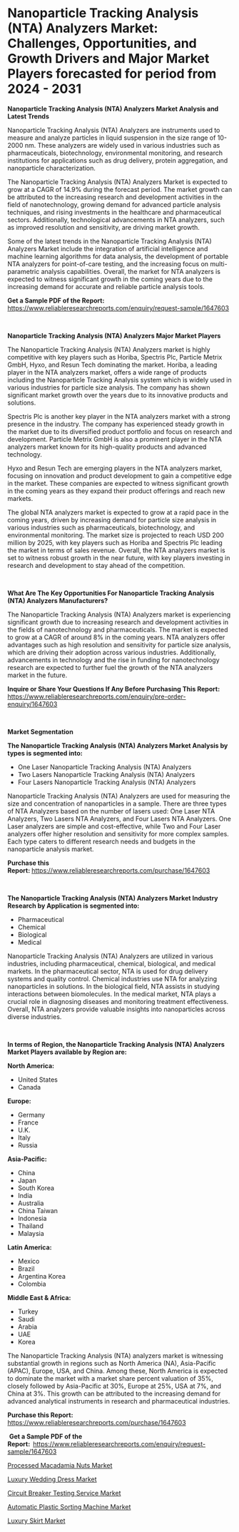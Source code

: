 <p><h1>Nanoparticle Tracking Analysis (NTA) Analyzers Market: Challenges, Opportunities, and Growth Drivers and Major Market Players forecasted for period from 2024 - 2031</h1></p><p><strong>Nanoparticle Tracking Analysis (NTA) Analyzers Market Analysis and Latest Trends</strong></p>
<p><p>Nanoparticle Tracking Analysis (NTA) Analyzers are instruments used to measure and analyze particles in liquid suspension in the size range of 10-2000 nm. These analyzers are widely used in various industries such as pharmaceuticals, biotechnology, environmental monitoring, and research institutions for applications such as drug delivery, protein aggregation, and nanoparticle characterization.</p><p>The Nanoparticle Tracking Analysis (NTA) Analyzers Market is expected to grow at a CAGR of 14.9% during the forecast period. The market growth can be attributed to the increasing research and development activities in the field of nanotechnology, growing demand for advanced particle analysis techniques, and rising investments in the healthcare and pharmaceutical sectors. Additionally, technological advancements in NTA analyzers, such as improved resolution and sensitivity, are driving market growth.</p><p>Some of the latest trends in the Nanoparticle Tracking Analysis (NTA) Analyzers Market include the integration of artificial intelligence and machine learning algorithms for data analysis, the development of portable NTA analyzers for point-of-care testing, and the increasing focus on multi-parametric analysis capabilities. Overall, the market for NTA analyzers is expected to witness significant growth in the coming years due to the increasing demand for accurate and reliable particle analysis tools.</p></p>
<p><strong>Get a Sample PDF of the Report:&nbsp;</strong> <a href="https://www.reliableresearchreports.com/enquiry/request-sample/1647603">https://www.reliableresearchreports.com/enquiry/request-sample/1647603</a></p>
<p>&nbsp;</p>
<p><strong>Nanoparticle Tracking Analysis (NTA) Analyzers Major Market Players</strong></p>
<p><p>The Nanoparticle Tracking Analysis (NTA) Analyzers market is highly competitive with key players such as Horiba, Spectris Plc, Particle Metrix GmbH, Hyxo, and Resun Tech dominating the market. Horiba, a leading player in the NTA analyzers market, offers a wide range of products including the Nanoparticle Tracking Analysis system which is widely used in various industries for particle size analysis. The company has shown significant market growth over the years due to its innovative products and solutions.</p><p>Spectris Plc is another key player in the NTA analyzers market with a strong presence in the industry. The company has experienced steady growth in the market due to its diversified product portfolio and focus on research and development. Particle Metrix GmbH is also a prominent player in the NTA analyzers market known for its high-quality products and advanced technology.</p><p>Hyxo and Resun Tech are emerging players in the NTA analyzers market, focusing on innovation and product development to gain a competitive edge in the market. These companies are expected to witness significant growth in the coming years as they expand their product offerings and reach new markets.</p><p>The global NTA analyzers market is expected to grow at a rapid pace in the coming years, driven by increasing demand for particle size analysis in various industries such as pharmaceuticals, biotechnology, and environmental monitoring. The market size is projected to reach USD 200 million by 2025, with key players such as Horiba and Spectris Plc leading the market in terms of sales revenue. Overall, the NTA analyzers market is set to witness robust growth in the near future, with key players investing in research and development to stay ahead of the competition.</p></p>
<p>&nbsp;</p>
<p><strong>What Are The Key Opportunities For Nanoparticle Tracking Analysis (NTA) Analyzers Manufacturers?</strong></p>
<p><p>The Nanoparticle Tracking Analysis (NTA) Analyzers market is experiencing significant growth due to increasing research and development activities in the fields of nanotechnology and pharmaceuticals. The market is expected to grow at a CAGR of around 8% in the coming years. NTA analyzers offer advantages such as high resolution and sensitivity for particle size analysis, which are driving their adoption across various industries. Additionally, advancements in technology and the rise in funding for nanotechnology research are expected to further fuel the growth of the NTA analyzers market in the future.</p></p>
<p><strong>Inquire or Share Your Questions If Any Before Purchasing This Report:</strong> <a href="https://www.reliableresearchreports.com/enquiry/pre-order-enquiry/1647603">https://www.reliableresearchreports.com/enquiry/pre-order-enquiry/1647603</a></p>
<p>&nbsp;</p>
<p><strong>Market Segmentation</strong></p>
<p><strong>The Nanoparticle Tracking Analysis (NTA) Analyzers Market Analysis by types is segmented into:</strong></p>
<p><ul><li>One Laser Nanoparticle Tracking Analysis (NTA) Analyzers</li><li>Two Lasers Nanoparticle Tracking Analysis (NTA) Analyzers</li><li>Four Lasers Nanoparticle Tracking Analysis (NTA) Analyzers</li></ul></p>
<p><p>Nanoparticle Tracking Analysis (NTA) Analyzers are used for measuring the size and concentration of nanoparticles in a sample. There are three types of NTA Analyzers based on the number of lasers used: One Laser NTA Analyzers, Two Lasers NTA Analyzers, and Four Lasers NTA Analyzers. One Laser analyzers are simple and cost-effective, while Two and Four Laser analyzers offer higher resolution and sensitivity for more complex samples. Each type caters to different research needs and budgets in the nanoparticle analysis market.</p></p>
<p><strong>Purchase this Report:&nbsp;</strong><a href="https://www.reliableresearchreports.com/purchase/1647603">https://www.reliableresearchreports.com/purchase/1647603</a></p>
<p>&nbsp;</p>
<p><strong>The Nanoparticle Tracking Analysis (NTA) Analyzers Market Industry Research by Application is segmented into:</strong></p>
<p><ul><li>Pharmaceutical</li><li>Chemical</li><li>Biological</li><li>Medical</li></ul></p>
<p><p>Nanoparticle Tracking Analysis (NTA) Analyzers are utilized in various industries, including pharmaceutical, chemical, biological, and medical markets. In the pharmaceutical sector, NTA is used for drug delivery systems and quality control. Chemical industries use NTA for analyzing nanoparticles in solutions. In the biological field, NTA assists in studying interactions between biomolecules. In the medical market, NTA plays a crucial role in diagnosing diseases and monitoring treatment effectiveness. Overall, NTA analyzers provide valuable insights into nanoparticles across diverse industries.</p></p>
<p>&nbsp;</p>
<p><strong>In terms of Region, the Nanoparticle Tracking Analysis (NTA) Analyzers Market Players available by Region are:</strong></p>
<p>
    <p> <strong> North America: </strong>
        <ul>
            <li>United States</li>
            <li>Canada</li>
        </ul>
        </p> 
    <p> <strong> Europe: </strong>
        <ul>
            <li>Germany</li>
            <li>France</li>
            <li>U.K.</li>
            <li>Italy</li>
            <li>Russia</li>
        </ul>
        </p> 
    <p> <strong> Asia-Pacific: </strong>
        <ul>
            <li>China</li>
            <li>Japan</li>
            <li>South Korea</li>
            <li>India</li>
            <li>Australia</li>
            <li>China Taiwan</li>
            <li>Indonesia</li>
            <li>Thailand</li>
            <li>Malaysia</li>
        </ul>
        </p> 
    <p> <strong> Latin America: </strong>
        <ul>
            <li>Mexico</li>
            <li>Brazil</li>
            <li>Argentina Korea</li>
            <li>Colombia</li>
        </ul>
        </p> 
    <p> <strong> Middle East & Africa: </strong>
        <ul>
            <li>Turkey</li>
            <li>Saudi</li>
            <li>Arabia</li>
            <li>UAE</li>
            <li>Korea</li>
        </ul>
    </p>
    </p>
<p><p>The Nanoparticle Tracking Analysis (NTA) analyzers market is witnessing substantial growth in regions such as North America (NA), Asia-Pacific (APAC), Europe, USA, and China. Among these, North America is expected to dominate the market with a market share percent valuation of 35%, closely followed by Asia-Pacific at 30%, Europe at 25%, USA at 7%, and China at 3%. This growth can be attributed to the increasing demand for advanced analytical instruments in research and pharmaceutical industries.</p></p>
<p><strong>Purchase this Report: </strong><a href="https://www.reliableresearchreports.com/purchase/1647603">https://www.reliableresearchreports.com/purchase/1647603</a></p>
<p>&nbsp;<strong>Get a Sample PDF of the Report:&nbsp;&nbsp;</strong><a href="https://www.reliableresearchreports.com/enquiry/request-sample/1647603">https://www.reliableresearchreports.com/enquiry/request-sample/1647603</a></p>
<p><strong></strong></p>
<p><p><a href="https://meowing-lemming-dd3.notion.site/Processed-Macadamia-Nuts-Market-Size-and-Examines-its-Market-Scope-with-a-Primary-Focus-on-Growth--659f5baafa894979ae6c9a681b80fc8c">Processed Macadamia Nuts Market</a></p><p><a href="https://view.publitas.com/reportprime-1/luxury-wedding-dress-market-size-growing-and-forecasted-for-period-from-2024-2031-and-provides-complete-market-analysis-of-this-market/">Luxury Wedding Dress Market</a></p><p><a href="https://unruly-ladybug-44b.notion.site/Circuit-Breaker-Testing-Service-Market-Analysis-Examines-its-Scope-on-Growth-Opportunities-and-Fore-179d7d5a99a748fc8c7dd2af60e64b92">Circuit Breaker Testing Service Market</a></p><p><a href="https://cute-banjo-8ca.notion.site/Automatic-Plastic-Sorting-Machine-Market-Research-Report-Provides-Critical-Insights-that-can-help-Sh-b1ceeaf039d24485a3d5cc2c0248eada">Automatic Plastic Sorting Machine Market</a></p><p><a href="https://view.publitas.com/reportprime-1/luxury-skirt-market-dynamics-2024-2031-also-about-its-market-trends-projections-and-opportunities/">Luxury Skirt Market</a></p></p>